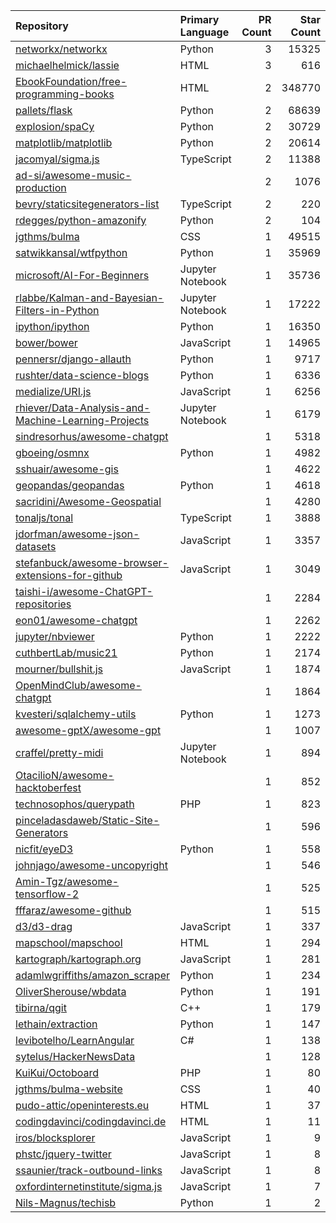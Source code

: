 | Repository | Primary Language | PR Count | Star Count |
| :-- | :-- | --: | --: |
| [networkx/networkx](https://github.com/networkx/networkx) | Python | 3 | 15325 |
| [michaelhelmick/lassie](https://github.com/michaelhelmick/lassie) | HTML | 3 | 616 |
| [EbookFoundation/free-programming-books](https://github.com/EbookFoundation/free-programming-books) | HTML | 2 | 348770 |
| [pallets/flask](https://github.com/pallets/flask) | Python | 2 | 68639 |
| [explosion/spaCy](https://github.com/explosion/spaCy) | Python | 2 | 30729 |
| [matplotlib/matplotlib](https://github.com/matplotlib/matplotlib) | Python | 2 | 20614 |
| [jacomyal/sigma.js](https://github.com/jacomyal/sigma.js) | TypeScript | 2 | 11388 |
| [ad-si/awesome-music-production](https://github.com/ad-si/awesome-music-production) |  | 2 | 1076 |
| [bevry/staticsitegenerators-list](https://github.com/bevry/staticsitegenerators-list) | TypeScript | 2 | 220 |
| [rdegges/python-amazonify](https://github.com/rdegges/python-amazonify) | Python | 2 | 104 |
| [jgthms/bulma](https://github.com/jgthms/bulma) | CSS | 1 | 49515 |
| [satwikkansal/wtfpython](https://github.com/satwikkansal/wtfpython) | Python | 1 | 35969 |
| [microsoft/AI-For-Beginners](https://github.com/microsoft/AI-For-Beginners) | Jupyter Notebook | 1 | 35736 |
| [rlabbe/Kalman-and-Bayesian-Filters-in-Python](https://github.com/rlabbe/Kalman-and-Bayesian-Filters-in-Python) | Jupyter Notebook | 1 | 17222 |
| [ipython/ipython](https://github.com/ipython/ipython) | Python | 1 | 16350 |
| [bower/bower](https://github.com/bower/bower) | JavaScript | 1 | 14965 |
| [pennersr/django-allauth](https://github.com/pennersr/django-allauth) | Python | 1 | 9717 |
| [rushter/data-science-blogs](https://github.com/rushter/data-science-blogs) | Python | 1 | 6336 |
| [medialize/URI.js](https://github.com/medialize/URI.js) | JavaScript | 1 | 6256 |
| [rhiever/Data-Analysis-and-Machine-Learning-Projects](https://github.com/rhiever/Data-Analysis-and-Machine-Learning-Projects) | Jupyter Notebook | 1 | 6179 |
| [sindresorhus/awesome-chatgpt](https://github.com/sindresorhus/awesome-chatgpt) |  | 1 | 5318 |
| [gboeing/osmnx](https://github.com/gboeing/osmnx) | Python | 1 | 4982 |
| [sshuair/awesome-gis](https://github.com/sshuair/awesome-gis) |  | 1 | 4622 |
| [geopandas/geopandas](https://github.com/geopandas/geopandas) | Python | 1 | 4618 |
| [sacridini/Awesome-Geospatial](https://github.com/sacridini/Awesome-Geospatial) |  | 1 | 4280 |
| [tonaljs/tonal](https://github.com/tonaljs/tonal) | TypeScript | 1 | 3888 |
| [jdorfman/awesome-json-datasets](https://github.com/jdorfman/awesome-json-datasets) | JavaScript | 1 | 3357 |
| [stefanbuck/awesome-browser-extensions-for-github](https://github.com/stefanbuck/awesome-browser-extensions-for-github) | JavaScript | 1 | 3049 |
| [taishi-i/awesome-ChatGPT-repositories](https://github.com/taishi-i/awesome-ChatGPT-repositories) |  | 1 | 2284 |
| [eon01/awesome-chatgpt](https://github.com/eon01/awesome-chatgpt) |  | 1 | 2262 |
| [jupyter/nbviewer](https://github.com/jupyter/nbviewer) | Python | 1 | 2222 |
| [cuthbertLab/music21](https://github.com/cuthbertLab/music21) | Python | 1 | 2174 |
| [mourner/bullshit.js](https://github.com/mourner/bullshit.js) | JavaScript | 1 | 1874 |
| [OpenMindClub/awesome-chatgpt](https://github.com/OpenMindClub/awesome-chatgpt) |  | 1 | 1864 |
| [kvesteri/sqlalchemy-utils](https://github.com/kvesteri/sqlalchemy-utils) | Python | 1 | 1273 |
| [awesome-gptX/awesome-gpt](https://github.com/awesome-gptX/awesome-gpt) |  | 1 | 1007 |
| [craffel/pretty-midi](https://github.com/craffel/pretty-midi) | Jupyter Notebook | 1 | 894 |
| [OtacilioN/awesome-hacktoberfest](https://github.com/OtacilioN/awesome-hacktoberfest) |  | 1 | 852 |
| [technosophos/querypath](https://github.com/technosophos/querypath) | PHP | 1 | 823 |
| [pinceladasdaweb/Static-Site-Generators](https://github.com/pinceladasdaweb/Static-Site-Generators) |  | 1 | 596 |
| [nicfit/eyeD3](https://github.com/nicfit/eyeD3) | Python | 1 | 558 |
| [johnjago/awesome-uncopyright](https://github.com/johnjago/awesome-uncopyright) |  | 1 | 546 |
| [Amin-Tgz/awesome-tensorflow-2](https://github.com/Amin-Tgz/awesome-tensorflow-2) |  | 1 | 525 |
| [fffaraz/awesome-github](https://github.com/fffaraz/awesome-github) |  | 1 | 515 |
| [d3/d3-drag](https://github.com/d3/d3-drag) | JavaScript | 1 | 337 |
| [mapschool/mapschool](https://github.com/mapschool/mapschool) | HTML | 1 | 294 |
| [kartograph/kartograph.org](https://github.com/kartograph/kartograph.org) | JavaScript | 1 | 281 |
| [adamlwgriffiths/amazon_scraper](https://github.com/adamlwgriffiths/amazon_scraper) | Python | 1 | 234 |
| [OliverSherouse/wbdata](https://github.com/OliverSherouse/wbdata) | Python | 1 | 191 |
| [tibirna/qgit](https://github.com/tibirna/qgit) | C++ | 1 | 179 |
| [lethain/extraction](https://github.com/lethain/extraction) | Python | 1 | 147 |
| [levibotelho/LearnAngular](https://github.com/levibotelho/LearnAngular) | C# | 1 | 138 |
| [sytelus/HackerNewsData](https://github.com/sytelus/HackerNewsData) |  | 1 | 128 |
| [KuiKui/Octoboard](https://github.com/KuiKui/Octoboard) | PHP | 1 | 80 |
| [jgthms/bulma-website](https://github.com/jgthms/bulma-website) | CSS | 1 | 40 |
| [pudo-attic/openinterests.eu](https://github.com/pudo-attic/openinterests.eu) | HTML | 1 | 37 |
| [codingdavinci/codingdavinci.de](https://github.com/codingdavinci/codingdavinci.de) | HTML | 1 | 11 |
| [iros/blocksplorer](https://github.com/iros/blocksplorer) | JavaScript | 1 | 9 |
| [phstc/jquery-twitter](https://github.com/phstc/jquery-twitter) | JavaScript | 1 | 8 |
| [ssaunier/track-outbound-links](https://github.com/ssaunier/track-outbound-links) | JavaScript | 1 | 8 |
| [oxfordinternetinstitute/sigma.js](https://github.com/oxfordinternetinstitute/sigma.js) | JavaScript | 1 | 7 |
| [Nils-Magnus/techisb](https://github.com/Nils-Magnus/techisb) | Python | 1 | 2 |
